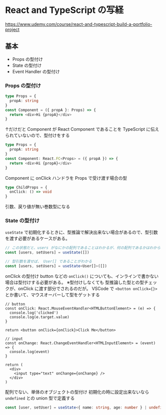 # React and TypeScript の写経

<https://www.udemy.com/course/react-and-typescript-build-a-portfolio-project>

## 基本

- Props の型付け
- State の型付け
- Event Handler の型付け

### Props の型付け

```typescript
type Props = {
  propA: string
}
const Component = ({ propA }: Props) => {
  return <div>Hi {propA}</div>
}
```

↑だけだと Component が React Component であることを TypeScript に伝えられていないので、型付けをする

```typescript
type Props = {
  propA: string
}
const Component: React.FC<Props> = ({ propA }) => {
  return <div>Hi {propA}</div>
}
```

Component に onClick ハンドラを Props で受け渡す場合の型

```typescript
type ChildProps = {
  onClick: () => void
}
```

引数、戻り値が無い巻数型になる

### State の型付け

`useState` で初期化するときに、型推論で解決出来ない場合があるので、型引数を渡す必要があるケースがある。

```typescript
// この状態だと、users がなにかの配列であることはわかるが、何の配列であるかはわからない
const [users, setUsers] = useState([])

// 型引数を渡せば、 User[] であることがわかる
const [users, setUsers] = useState<User[]>([])
```

onClick の型付け
button などの `onClick()` についても、インラインで書かない場合は型付けする必要がある。
※型付けしなくても 型推論した型との型チェックが、onClick に渡す部分でされるのだが。
VSCode で `<button onClick={}>` とか書いて、マウスオーバーして型をゲットする

```tsx
// button
const onClick: React.MouseEventHandler<HTMLButtonElement> = (e) => {
  console.log('clicked')
  console.log(e.target.value)
}

return <button onClick={onClick}>Click Me</button>

// input
const onChange: React.ChangeEventHandler<HTMLInputElement> = (event) => {
  console.log(event)
}

return (
  <div>
    <input type="text" onChange={onChange} />
  </div>
)
```

配列でない、単体のオブジェクトの型付け
初期化の時に設定出来ないなら `undefined` との union 型で定義する

```typescript
const [user, setUser] = useState<{ name: string, age: number } | undefined>()
```
